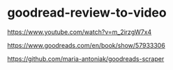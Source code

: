# goodread-review-to-video



https://www.youtube.com/watch?v=m_2irzgW7x4

https://www.goodreads.com/en/book/show/57933306



https://github.com/maria-antoniak/goodreads-scraper
